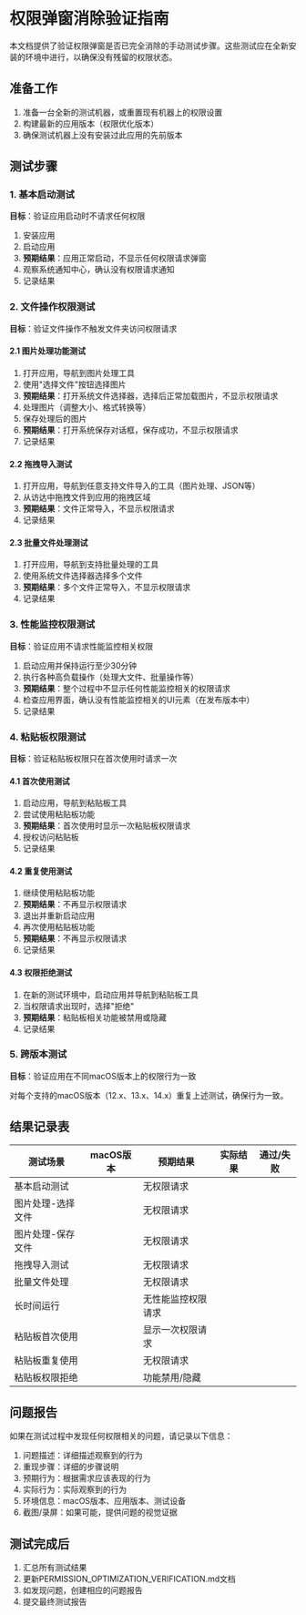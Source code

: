 # 权限弹窗消除验证指南

本文档提供了验证权限弹窗是否已完全消除的手动测试步骤。这些测试应在全新安装的环境中进行，以确保没有残留的权限状态。

## 准备工作

1. 准备一台全新的测试机器，或重置现有机器上的权限设置
2. 构建最新的应用版本（权限优化版本）
3. 确保测试机器上没有安装过此应用的先前版本

## 测试步骤

### 1. 基本启动测试

**目标**：验证应用启动时不请求任何权限

1. 安装应用
2. 启动应用
3. **预期结果**：应用正常启动，不显示任何权限请求弹窗
4. 观察系统通知中心，确认没有权限请求通知
5. 记录结果

### 2. 文件操作权限测试

**目标**：验证文件操作不触发文件夹访问权限请求

#### 2.1 图片处理功能测试

1. 打开应用，导航到图片处理工具
2. 使用"选择文件"按钮选择图片
3. **预期结果**：打开系统文件选择器，选择后正常加载图片，不显示权限请求
4. 处理图片（调整大小、格式转换等）
5. 保存处理后的图片
6. **预期结果**：打开系统保存对话框，保存成功，不显示权限请求
7. 记录结果

#### 2.2 拖拽导入测试

1. 打开应用，导航到任意支持文件导入的工具（图片处理、JSON等）
2. 从访达中拖拽文件到应用的拖拽区域
3. **预期结果**：文件正常导入，不显示权限请求
4. 记录结果

#### 2.3 批量文件处理测试

1. 打开应用，导航到支持批量处理的工具
2. 使用系统文件选择器选择多个文件
3. **预期结果**：多个文件正常导入，不显示权限请求
4. 记录结果

### 3. 性能监控权限测试

**目标**：验证应用不请求性能监控相关权限

1. 启动应用并保持运行至少30分钟
2. 执行各种高负载操作（处理大文件、批量操作等）
3. **预期结果**：整个过程中不显示任何性能监控相关的权限请求
4. 检查应用界面，确认没有性能监控相关的UI元素（在发布版本中）
5. 记录结果

### 4. 粘贴板权限测试

**目标**：验证粘贴板权限只在首次使用时请求一次

#### 4.1 首次使用测试

1. 启动应用，导航到粘贴板工具
2. 尝试使用粘贴板功能
3. **预期结果**：首次使用时显示一次粘贴板权限请求
4. 授权访问粘贴板
5. 记录结果

#### 4.2 重复使用测试

1. 继续使用粘贴板功能
2. **预期结果**：不再显示权限请求
3. 退出并重新启动应用
4. 再次使用粘贴板功能
5. **预期结果**：不再显示权限请求
6. 记录结果

#### 4.3 权限拒绝测试

1. 在新的测试环境中，启动应用并导航到粘贴板工具
2. 当权限请求出现时，选择"拒绝"
3. **预期结果**：粘贴板相关功能被禁用或隐藏
4. 记录结果

### 5. 跨版本测试

**目标**：验证应用在不同macOS版本上的权限行为一致

对每个支持的macOS版本（12.x、13.x、14.x）重复上述测试，确保行为一致。

## 结果记录表

| 测试场景 | macOS版本 | 预期结果 | 实际结果 | 通过/失败 |
|---------|----------|---------|---------|----------|
| 基本启动测试 | | 无权限请求 | | |
| 图片处理-选择文件 | | 无权限请求 | | |
| 图片处理-保存文件 | | 无权限请求 | | |
| 拖拽导入测试 | | 无权限请求 | | |
| 批量文件处理 | | 无权限请求 | | |
| 长时间运行 | | 无性能监控权限请求 | | |
| 粘贴板首次使用 | | 显示一次权限请求 | | |
| 粘贴板重复使用 | | 无权限请求 | | |
| 粘贴板权限拒绝 | | 功能禁用/隐藏 | | |

## 问题报告

如果在测试过程中发现任何权限相关的问题，请记录以下信息：

1. 问题描述：详细描述观察到的行为
2. 重现步骤：详细的步骤说明
3. 预期行为：根据需求应该表现的行为
4. 实际行为：实际观察到的行为
5. 环境信息：macOS版本、应用版本、测试设备
6. 截图/录屏：如果可能，提供问题的视觉证据

## 测试完成后

1. 汇总所有测试结果
2. 更新PERMISSION_OPTIMIZATION_VERIFICATION.md文档
3. 如发现问题，创建相应的问题报告
4. 提交最终测试报告